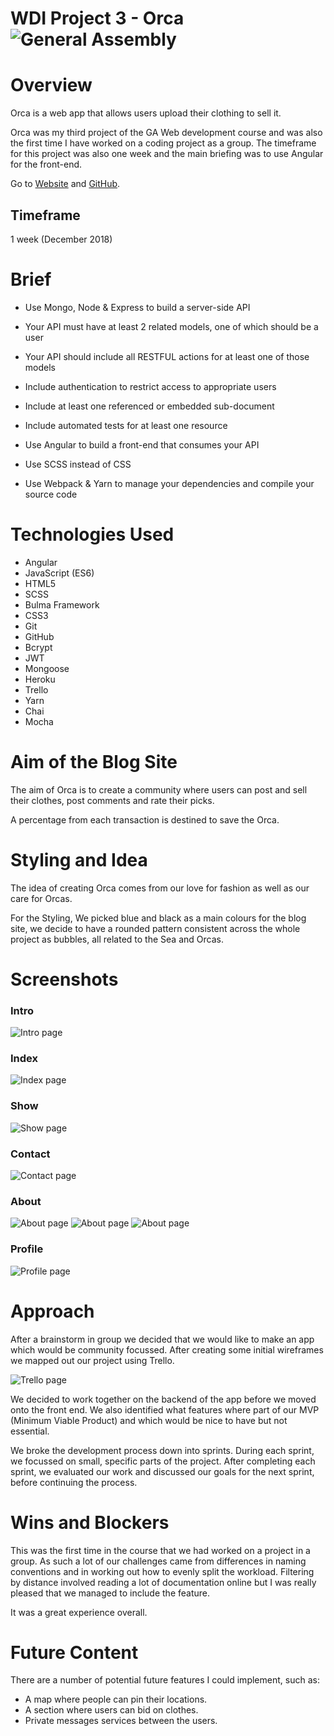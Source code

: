 # **WDI Project 3 - Orca** ![General Assembly](https://camo.githubusercontent.com/6ce15b81c1f06d716d753a61f5db22375fa684da/68747470733a2f2f67612d646173682e73332e616d617a6f6e6177732e636f6d2f70726f64756374696f6e2f6173736574732f6c6f676f2d39663838616536633963333837313639306533333238306663663535376633332e706e67)

# Overview

Orca is a web app that allows users upload their clothing to sell it.

Orca was my third project of the GA Web development course and was also the first time I have worked on a coding project as a group. The timeframe for this project was also one week and the main briefing was to use Angular for the front-end.

Go to [Website](https://project3-orca.herokuapp.com/) and [GitHub](https://github.com/Rafcoding/wdi-project-3).

## Timeframe

1 week (December 2018)

# Brief

* Use Mongo, Node & Express to build a server-side API

* Your API must have at least 2 related models, one of which should be a user

* Your API should include all RESTFUL actions for at least one of those models

* Include authentication to restrict access to appropriate users

* Include at least one referenced or embedded sub-document

* Include automated tests for at least one resource

* Use Angular to build a front-end that consumes your API

* Use SCSS instead of CSS

* Use Webpack & Yarn to manage your dependencies and compile your source code


# Technologies Used


* Angular
* JavaScript (ES6)
* HTML5
* SCSS
* Bulma Framework
* CSS3
* Git
* GitHub
* Bcrypt
* JWT
* Mongoose
* Heroku
* Trello
* Yarn
* Chai
* Mocha

# Aim of the Blog Site

The aim of Orca is to create a community where users can post and sell their clothes, post comments and rate their picks.

A percentage from each transaction is destined to save the Orca.

# Styling and Idea

The idea of creating Orca comes from our love for fashion as well as our care for Orcas.

For the Styling, We picked blue and black as a main colours for the blog site, we decide to have a rounded pattern consistent across the whole project as bubbles, all related to the Sea and Orcas.


# Screenshots


### Intro
![Intro page](src/screenshots/intro.png)

### Index
![Index page](src/screenshots/index.png)

### Show
![Show page](src/screenshots/show.png)

### Contact
![Contact page](src/screenshots/contact.png)

### About
![About page](src/screenshots/about.png)
![About page](src/screenshots/about2.png)
![About page](src/screenshots/about3.png)

### Profile
![Profile page](src/screenshots/profile.png)



# Approach

After a brainstorm in group we decided that we would like to make an app which would be community focussed. After creating some initial wireframes we mapped out our project using Trello.

![Trello page](src/screenshots/trelloOrca.png)

We decided to work together on the backend of the app before we moved onto the front end. We also identified what features where part of our MVP (Minimum Viable Product) and which would be nice to have but not essential.

We broke the development process down into sprints. During each sprint, we focussed on small, specific parts of the project. After completing each sprint, we evaluated our work and discussed our goals for the next sprint, before continuing the process.

# Wins and Blockers

This was the first time in the course that we had worked on a project in a group. As such a lot of our challenges came from differences in naming conventions and in working out how to evenly split the workload. Filtering by distance involved reading a lot of documentation online but I was really pleased that we managed to include the feature.

It was a great experience overall.

# Future Content

There are a number of potential future features I could implement, such as:

* A map where people can pin their locations.
* A section where users can bid on clothes.
* Private messages services between the users.
